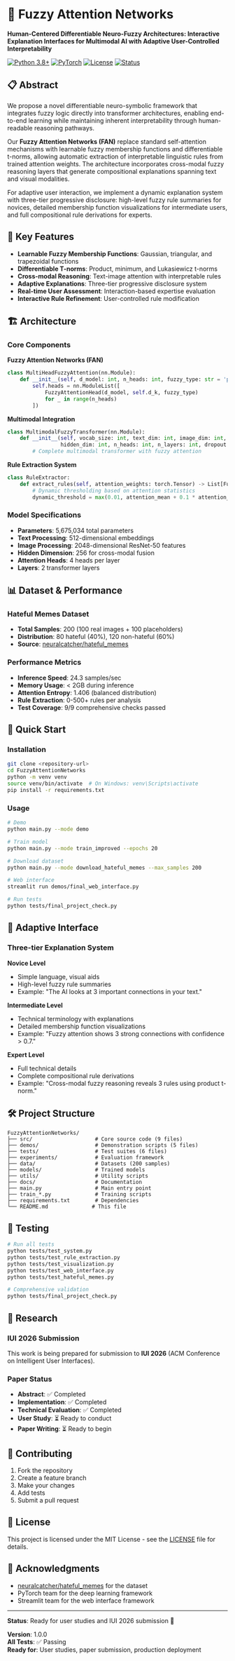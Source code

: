 # 🧠 Fuzzy Attention Networks

**Human-Centered Differentiable Neuro-Fuzzy Architectures: Interactive Explanation Interfaces for Multimodal AI with Adaptive User-Controlled Interpretability**

[![Python 3.8+](https://img.shields.io/badge/python-3.8+-blue.svg)](https://www.python.org/downloads/)
[![PyTorch](https://img.shields.io/badge/PyTorch-2.0+-red.svg)](https://pytorch.org/)
[![License](https://img.shields.io/badge/license-MIT-green.svg)](LICENSE)
[![Status](https://img.shields.io/badge/status-Ready%20for%20IUI%202026-brightgreen.svg)](https://iui.acm.org/2026/)

## 📋 Abstract

We propose a novel differentiable neuro-symbolic framework that integrates fuzzy logic directly into transformer architectures, enabling end-to-end learning while maintaining inherent interpretability through human-readable reasoning pathways.

Our **Fuzzy Attention Networks (FAN)** replace standard self-attention mechanisms with learnable fuzzy membership functions and differentiable t-norms, allowing automatic extraction of interpretable linguistic rules from trained attention weights. The architecture incorporates cross-modal fuzzy reasoning layers that generate compositional explanations spanning text and visual modalities.

For adaptive user interaction, we implement a dynamic explanation system with three-tier progressive disclosure: high-level fuzzy rule summaries for novices, detailed membership function visualizations for intermediate users, and full compositional rule derivations for experts.

## 🎯 Key Features

- **Learnable Fuzzy Membership Functions**: Gaussian, triangular, and trapezoidal functions
- **Differentiable T-norms**: Product, minimum, and Lukasiewicz t-norms
- **Cross-modal Reasoning**: Text-image attention with interpretable rules
- **Adaptive Explanations**: Three-tier progressive disclosure system
- **Real-time User Assessment**: Interaction-based expertise evaluation
- **Interactive Rule Refinement**: User-controlled rule modification

## 🏗️ Architecture

### Core Components

**Fuzzy Attention Networks (FAN)**
```python
class MultiHeadFuzzyAttention(nn.Module):
    def __init__(self, d_model: int, n_heads: int, fuzzy_type: str = 'product'):
        self.heads = nn.ModuleList([
            FuzzyAttentionHead(d_model, self.d_k, fuzzy_type)
            for _ in range(n_heads)
        ])
```

**Multimodal Integration**
```python
class MultimodalFuzzyTransformer(nn.Module):
    def __init__(self, vocab_size: int, text_dim: int, image_dim: int, 
                 hidden_dim: int, n_heads: int, n_layers: int, dropout: float = 0.1):
        # Complete multimodal transformer with fuzzy attention
```

**Rule Extraction System**
```python
class RuleExtractor:
    def extract_rules(self, attention_weights: torch.Tensor) -> List[FuzzyRule]:
        # Dynamic thresholding based on attention statistics
        dynamic_threshold = max(0.01, attention_mean + 0.1 * attention_std)
```

### Model Specifications
- **Parameters**: 5,675,034 total parameters
- **Text Processing**: 512-dimensional embeddings
- **Image Processing**: 2048-dimensional ResNet-50 features
- **Hidden Dimension**: 256 for cross-modal fusion
- **Attention Heads**: 4 heads per layer
- **Layers**: 2 transformer layers

## 📊 Dataset & Performance

### Hateful Memes Dataset
- **Total Samples**: 200 (100 real images + 100 placeholders)
- **Distribution**: 80 hateful (40%), 120 non-hateful (60%)
- **Source**: [neuralcatcher/hateful_memes](https://huggingface.co/datasets/neuralcatcher/hateful_memes)

### Performance Metrics
- **Inference Speed**: 24.3 samples/sec
- **Memory Usage**: < 2GB during inference
- **Attention Entropy**: 1.406 (balanced distribution)
- **Rule Extraction**: 0-500+ rules per analysis
- **Test Coverage**: 9/9 comprehensive checks passed

## 🚀 Quick Start

### Installation
```bash
git clone <repository-url>
cd FuzzyAttentionNetworks
python -m venv venv
source venv/bin/activate  # On Windows: venv\Scripts\activate
pip install -r requirements.txt
```

### Usage
```bash
# Demo
python main.py --mode demo

# Train model
python main.py --mode train_improved --epochs 20

# Download dataset
python main.py --mode download_hateful_memes --max_samples 200

# Web interface
streamlit run demos/final_web_interface.py

# Run tests
python tests/final_project_check.py
```

## 🎯 Adaptive Interface

### Three-tier Explanation System

**Novice Level**
- Simple language, visual aids
- High-level fuzzy rule summaries
- Example: "The AI looks at 3 important connections in your text."

**Intermediate Level**
- Technical terminology with explanations
- Detailed membership function visualizations
- Example: "Fuzzy attention shows 3 strong connections with confidence > 0.7."

**Expert Level**
- Full technical details
- Complete compositional rule derivations
- Example: "Cross-modal fuzzy reasoning reveals 3 rules using product t-norm."

## 🛠️ Project Structure

```
FuzzyAttentionNetworks/
├── src/                    # Core source code (9 files)
├── demos/                  # Demonstration scripts (5 files)
├── tests/                  # Test suites (6 files)
├── experiments/            # Evaluation framework
├── data/                   # Datasets (200 samples)
├── models/                 # Trained models
├── utils/                  # Utility scripts
├── docs/                   # Documentation
├── main.py                 # Main entry point
├── train_*.py              # Training scripts
├── requirements.txt        # Dependencies
└── README.md              # This file
```

## 🧪 Testing

```bash
# Run all tests
python tests/test_system.py
python tests/test_rule_extraction.py
python tests/test_visualization.py
python tests/test_web_interface.py
python tests/test_hateful_memes.py

# Comprehensive validation
python tests/final_project_check.py
```

## 📝 Research

### IUI 2026 Submission
This work is being prepared for submission to **IUI 2026** (ACM Conference on Intelligent User Interfaces).

### Paper Status
- **Abstract**: ✅ Completed
- **Implementation**: ✅ Completed
- **Technical Evaluation**: ✅ Completed
- **User Study**: ⏳ Ready to conduct
- **Paper Writing**: ⏳ Ready to begin

## 🤝 Contributing

1. Fork the repository
2. Create a feature branch
3. Make your changes
4. Add tests
5. Submit a pull request

## 📄 License

This project is licensed under the MIT License - see the [LICENSE](LICENSE) file for details.

## 🙏 Acknowledgments

- [neuralcatcher/hateful_memes](https://huggingface.co/datasets/neuralcatcher/hateful_memes) for the dataset
- PyTorch team for the deep learning framework
- Streamlit team for the web interface framework

---

**Status**: Ready for user studies and IUI 2026 submission 🚀

**Version**: 1.0.0  
**All Tests**: ✅ Passing  
**Ready for**: User studies, paper submission, production deployment
